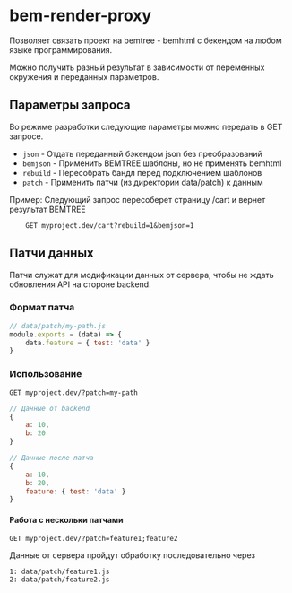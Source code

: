 bem-render-proxy
==================

Позволяет связать проект на bemtree - bemhtml c бекендом на любом языке программирования.

Можно получить разный результат в зависимости от переменных окружения и переданных параметров.

## Параметры запроса
 Во режиме разработки следующие параметры можно передать в GET запросе.

 * `json` - Отдать переданный бэкендом json без преобразований
 * `bemjson` - Применить BEMTREE шаблоны, но не применять bemhtml
 * `rebuild` - Пересобрать бандл перед подключением шаблонов
 * `patch` - Применить патчи (из директории data/patch) к данным

Пример:
Следующий запрос пересоберет страницу /cart и вернет результат BEMTREE

```
    GET myproject.dev/cart?rebuild=1&bemjson=1
```

## Патчи данных

Патчи служат для модификации данных от сервера, чтобы не ждать обновления API на стороне backend.

### Формат патча
```js
// data/patch/my-path.js
module.exports = (data) => {
    data.feature = { test: 'data' }
}
```

### Использование
```
GET myproject.dev/?patch=my-path
```

```js
// Данные от backend
{
    a: 10,
    b: 20
}
```

```js
// Данные после патча
{
    a: 10,
    b: 20,
    feature: { test: 'data' }
}
```

#### Работа с нескольки патчами

```
GET myproject.dev/?patch=feature1;feature2
```

Данные от сервера пройдут обработку последовательно через

```
1: data/patch/feature1.js
2: data/patch/feature2.js
```


